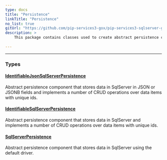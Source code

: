 ```yaml
---
type: docs
title: "Persistence"
linkTitle: "Persistence"
no_list: true
gitUrl: "https://github.com/pip-services3-gox/pip-services3-sqlserver-gox"
description: >
    This package contains classes used to create abstract persistence components to perform basic CRUD operations..
    
---
```

---

<div class="module-body"> 

### Types

#### [IdentifiableJsonSqlServerPersistence](identifiable_json_sqlserver_persistence) 
Abstract persistence component that stores data in SqlServer in JSON or JSONB fields and implements a number of CRUD operations over data items with unique ids.


#### [IdentifiableSqlServerPersistence](identifiable_sqlserver_persistence)
Abstract persistence component that stores data in SqlServer and implements a number of CRUD operations over data items with unique ids.

#### [SqlServerPersistence](sqlserver_persistence)
Abstract persistence component that stores data in SqlServer using the default driver.

</div>
